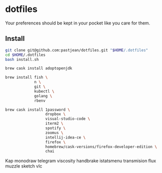 # dotfiles

Your preferences should be kept in your pocket like you care for them.

## Install

```sh
git clone git@github.com:pastjean/dotfiles.git "$HOME/.dotfiles"
cd $HOME/.dotfiles
bash install.sh
```

```sh
brew cask install adoptopenjdk

brew install fish \
             n \
             git \
             kubectl \
             golang \
             rbenv

brew cask install 1password \
                  dropbox \
                  visual-studio-code \
                  iterm2 \
                  spotify \
                  zoomus \
                  intellij-idea-ce \
                  firefox \
                  homebrew/cask-versions/firefox-developer-edition \
                  chai
```

Kap
monodraw
telegram
viscosity
handbrake
istatsmenu
transmision
flux
muzzle
sketch
vlc

